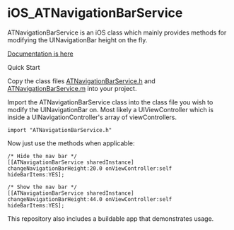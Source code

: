iOS_ATNavigationBarService
==========================

ATNavigationBarService is an iOS class which mainly provides methods for modifying the UINavigationBar height on the fly.

[Documentation is here](http://afewdevelopers.com/ATNavigationBarService/)

Quick Start

Copy the class files [ATNavigationBarService.h](ATNavigationBarService.h) and [ATNavigationBarService.m](ATNavigationBarService.m) into your project.

Import the ATNavigationBarService class into the class file you wish to modify the UINavigationBar on.
Most likely a UIViewController which is inside a UINavigationController's array of viewControllers.

    import "ATNavigationBarService.h"

Now just use the methods when applicable:

    /* Hide the nav bar */
    [[ATNavigationBarService sharedInstance] changeNavigationBarHeight:20.0 onViewController:self hideBarItems:YES];

    /* Show the nav bar */
    [[ATNavigationBarService sharedInstance] changeNavigationBarHeight:44.0 onViewController:self hideBarItems:YES];

This repository also includes a buildable app that demonstrates usage. 
